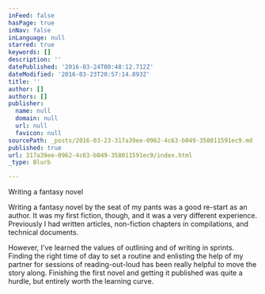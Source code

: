 ```yaml
---
inFeed: false
hasPage: true
inNav: false
inLanguage: null
starred: true
keywords: []
description: ''
datePublished: '2016-03-24T00:48:12.712Z'
dateModified: '2016-03-23T20:57:14.893Z'
title: ''
author: []
authors: []
publisher:
  name: null
  domain: null
  url: null
  favicon: null
sourcePath: _posts/2016-03-23-317a39ee-0962-4c63-b049-358011591ec9.md
published: true
url: 317a39ee-0962-4c63-b049-358011591ec9/index.html
_type: Blurb

---
```

Writing a fantasy novel

Writing a fantasy novel by the seat of my pants was a good re-start as an author. It was my first fiction, though, and it was a very different experience. Previously I had written articles, non-fiction chapters in compilations, and technical documents. 

However, I've learned the values of outlining and of writing in sprints. Finding the right time of day to set a routine and enlisting the help of my partner for sessions of reading-out-loud has been really helpful to move the story along. Finishing the first novel and getting it published was quite a hurdle, but entirely worth the learning curve.